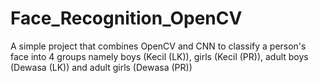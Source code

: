 # Face_Recognition_OpenCV
A simple project that combines OpenCV and CNN to classify a person's face into 4 groups namely boys (Kecil (LK)), girls (Kecil (PR)), adult boys (Dewasa (LK)) and adult girls (Dewasa (PR))
